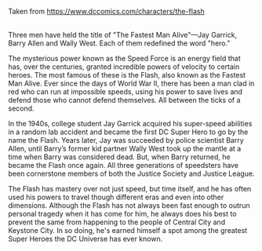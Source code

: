 Taken from https://www.dccomics.com/characters/the-flash<br /><br />

Three men have held the title of "The Fastest Man Alive"—Jay Garrick, Barry Allen and Wally West. Each of them redefined the word "hero."

The mysterious power known as the Speed Force is an energy field that has, over the centuries, granted incredible powers of velocity to certain heroes. The most famous of these is the Flash, also known as the Fastest Man Alive. Ever since the days of World War II, there has been a man clad in red who can run at impossible speeds, using his power to save lives and defend those who cannot defend themselves. All between the ticks of a second.

In the 1940s, college student Jay Garrick acquired his super-speed abilities in a random lab accident and became the first DC Super Hero to go by the name the Flash. Years later, Jay was succeeded by police scientist Barry Allen, until Barry’s former kid partner Wally West took up the mantle at a time when Barry was considered dead. But, when Barry returned, he became the Flash once again. All three generations of speedsters have been cornerstone members of both the Justice Society and Justice League.

The Flash has mastery over not just speed, but time itself, and he has often used his powers to travel though different eras and even into other dimensions. Although the Flash has not always been fast enough to outrun personal tragedy when it has come for him, he always does his best to prevent the same from happening to the people of Central City and Keystone City. In so doing, he's earned himself a spot among the greatest Super Heroes the DC Universe has ever known.
